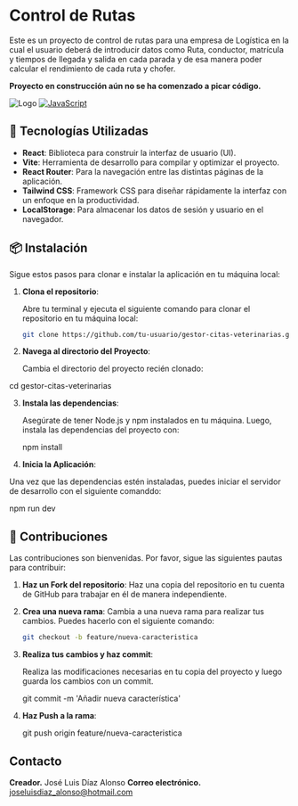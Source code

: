 # Control de Rutas

Este es un proyecto de control de rutas para una empresa de Logística en la cual el usuario deberá de introducir datos como Ruta, conductor, matrícula y tiempos de llegada y salida en cada parada y de esa manera poder calcular el rendimiento de cada ruta y chofer.

**Proyecto en construcción aún no se ha comenzado a picar código.**

![Logo](https://img.shields.io/badge/React-61DAFB?style=for-the-badge&logo=react&logoColor=black)
[![JavaScript](https://img.shields.io/badge/JavaScript-F7DF1E?style=for-the-badge&logo=javascript&logoColor=white&labelColor=101010)]()

## 🚀 Tecnologías Utilizadas

- **React**: Biblioteca para construir la interfaz de usuario (UI).
- **Vite**: Herramienta de desarrollo para compilar y optimizar el proyecto.
- **React Router**: Para la navegación entre las distintas páginas de la aplicación.
- **Tailwind CSS**: Framework CSS para diseñar rápidamente la interfaz con un enfoque en la productividad.
- **LocalStorage**: Para almacenar los datos de sesión y usuario en el navegador.

## 📦 Instalación

Sigue estos pasos para clonar e instalar la aplicación en tu máquina local:

1. **Clona el repositorio**:

   Abre tu terminal y ejecuta el siguiente comando para clonar el repositorio en tu máquina local:

   ```bash
   git clone https://github.com/tu-usuario/gestor-citas-veterinarias.git

2. **Navega al directorio del Proyecto**:
   
   Cambia el directorio del proyecto recién clonado:
   
  cd gestor-citas-veterinarias

3. **Instala las dependencias**:
   
   Asegúrate de tener Node.js y npm instalados en tu máquina. Luego, instala las dependencias del proyecto con:
   
   npm install

4. **Inicia la Aplicación**:

Una vez que las dependencias estén instaladas, puedes iniciar el servidor de desarrollo con el siguiente comanddo:

npm run dev

## 🤝 Contribuciones

Las contribuciones son bienvenidas. Por favor, sigue las siguientes pautas para contribuir:

1. **Haz un Fork del repositorio**:
   Haz una copia del repositorio en tu cuenta de GitHub para trabajar en él de manera independiente.

2. **Crea una nueva rama**:
   Cambia a una nueva rama para realizar tus cambios. Puedes hacerlo con el siguiente comando:

   ```bash
   git checkout -b feature/nueva-caracteristica

3. **Realiza tus cambios y haz commit**:

   Realiza las modificaciones necesarias en tu copia del proyecto y luego guarda los cambios con un commit.

   git commit -m 'Añadir nueva característica'

4. **Haz Push a la rama**:

   git push origin feature/nueva-caracteristica

## Contacto
**Creador.** José Luis Díaz Alonso
**Correo electrónico.** joseluisdiaz_alonso@hotmail.com

